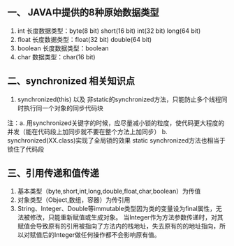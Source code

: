 ## 一、 JAVA中提供的8种原始数据类型
1. int 长度数据类型：byte(8 bit)  short(16 bit)  int(32 bit)  long(64 bit)
2. float 长度数据类型：float(32 bit)  double(64 bit)
3. boolean 长度数据类型：boolean
4. char 数据类型：char(16 bit)

## 二、synchronized 相关知识点
1. synchronized(this) 以及 非static的synchronized方法，只能防止多个线程同时执行同一个对象的同步代码块

注：a. 用synchronized关键字的时候，应尽量减小锁的粒度，使代码更大程度的并发（能在代码段上加同步就不要在整个方法上加同步）
b. synchronized(XX.class)实现了全局锁的效果
  static synchronized方法也相当于锁住了代码段

## 三、引用传递和值传递
1. 基本类型（byte,short,int,long,double,float,char,boolean）为传值
2. 对象类型（Object,数组，容器）为传引用
3. String、Integer、Double等immutable类型因为类的变量设为final属性，无法被修改，只能重新赋值或生成对象。
当Integer作为方法参数传递时，对其赋值会导致原有的引用被指向了方法内的栈地址，失去原有的的地址指向，所以对赋值后的Integer做任何操作都不会影响原有值。
